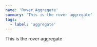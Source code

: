 ```yaml
---
name: 'Rover Aggregate'
summary: 'This is the rover aggregate'
tags:
  - label: 'aggregate'
---
```


This is the rover aggregate

<Mermaid />


